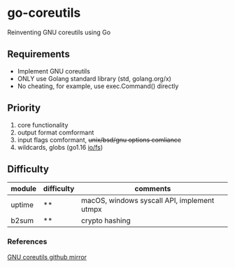 # go-coreutils
Reinventing GNU coreutils using Go

## Requirements
- Implement GNU coreutils
- ONLY use Golang standard library (std, golang.org/x)
- No cheating, for example, use exec.Command() directly

## Priority
1. core functionality
2. output format comformant
3. input flags comformant, ~~unix/bsd/gnu options comliance~~
4. wildcards, globs (go1.16 [io/fs](https://tip.golang.org/doc/go1.16#fs))

## Difficulty

|module | difficulty | comments |
|-------|------------|----------|
|uptime | ** | macOS, windows syscall API, implement utmpx |
|b2sum| ** | crypto hashing|


### References
[GNU coreutils github mirror](//https://github.com/coreutils/coreutils)